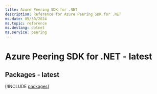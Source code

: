 ```yaml
---
title: Azure Peering SDK for .NET
description: Reference for Azure Peering SDK for .NET
ms.date: 05/30/2024
ms.topic: reference
ms.devlang: dotnet
ms.service: peering
---
```

# Azure Peering SDK for .NET - latest
## Packages - latest
[!INCLUDE [packages](peering-index.md)]